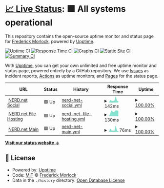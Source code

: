 # [📈 Live Status](https://status.nerd.net): <!--live status--> **🟩 All systems operational**

This repository contains the open-source uptime monitor and status page for [Frederick Morlock](https://freddy.us), powered by [Upptime](https://github.com/upptime/upptime).

[![Uptime CI](https://github.com/FrederickGeek8/uptime-nerd.net/workflows/Uptime%20CI/badge.svg)](https://github.com/FrederickGeek8/uptime-nerd.net/actions?query=workflow%3A%22Uptime+CI%22)
[![Response Time CI](https://github.com/FrederickGeek8/uptime-nerd.net/workflows/Response%20Time%20CI/badge.svg)](https://github.com/FrederickGeek8/uptime-nerd.net/actions?query=workflow%3A%22Response+Time+CI%22)
[![Graphs CI](https://github.com/FrederickGeek8/uptime-nerd.net/workflows/Graphs%20CI/badge.svg)](https://github.com/FrederickGeek8/uptime-nerd.net/actions?query=workflow%3A%22Graphs+CI%22)
[![Static Site CI](https://github.com/FrederickGeek8/uptime-nerd.net/workflows/Static%20Site%20CI/badge.svg)](https://github.com/FrederickGeek8/uptime-nerd.net/actions?query=workflow%3A%22Static+Site+CI%22)
[![Summary CI](https://github.com/FrederickGeek8/uptime-nerd.net/workflows/Summary%20CI/badge.svg)](https://github.com/FrederickGeek8/uptime-nerd.net/actions?query=workflow%3A%22Summary+CI%22)

With [Upptime](https://upptime.js.org), you can get your own unlimited and free uptime monitor and status page, powered entirely by a GitHub repository. We use [Issues](https://github.com/FrederickGeek8/uptime-nerd.net/issues) as incident reports, [Actions](https://github.com/FrederickGeek8/uptime-nerd.net/actions) as uptime monitors, and [Pages](https://status.nerd.net) for the status page.

<!--start: status pages-->
<!-- This summary is generated by Upptime (https://github.com/upptime/upptime) -->
<!-- Do not edit this manually, your changes will be overwritten -->
<!-- prettier-ignore -->
| URL | Status | History | Response Time | Uptime |
| --- | ------ | ------- | ------------- | ------ |
| <img alt="" src="https://icons.duckduckgo.com/ip3/social.nerd.net.ico" height="13"> [NERD.net Social](https://social.nerd.net) | 🟩 Up | [nerd-net-social.yml](https://github.com/FrederickGeek8/uptime-nerd.net/commits/HEAD/history/nerd-net-social.yml) | <details><summary><img alt="Response time graph" src="./graphs/nerd-net-social/response-time-week.png" height="20"> 142ms</summary><br><a href="https://status.nerd.net/history/nerd-net-social"><img alt="Response time 208" src="https://img.shields.io/endpoint?url=https%3A%2F%2Fraw.githubusercontent.com%2FFrederickGeek8%2Fuptime-nerd.net%2FHEAD%2Fapi%2Fnerd-net-social%2Fresponse-time.json"></a><br><a href="https://status.nerd.net/history/nerd-net-social"><img alt="24-hour response time 81" src="https://img.shields.io/endpoint?url=https%3A%2F%2Fraw.githubusercontent.com%2FFrederickGeek8%2Fuptime-nerd.net%2FHEAD%2Fapi%2Fnerd-net-social%2Fresponse-time-day.json"></a><br><a href="https://status.nerd.net/history/nerd-net-social"><img alt="7-day response time 142" src="https://img.shields.io/endpoint?url=https%3A%2F%2Fraw.githubusercontent.com%2FFrederickGeek8%2Fuptime-nerd.net%2FHEAD%2Fapi%2Fnerd-net-social%2Fresponse-time-week.json"></a><br><a href="https://status.nerd.net/history/nerd-net-social"><img alt="30-day response time 220" src="https://img.shields.io/endpoint?url=https%3A%2F%2Fraw.githubusercontent.com%2FFrederickGeek8%2Fuptime-nerd.net%2FHEAD%2Fapi%2Fnerd-net-social%2Fresponse-time-month.json"></a><br><a href="https://status.nerd.net/history/nerd-net-social"><img alt="1-year response time 213" src="https://img.shields.io/endpoint?url=https%3A%2F%2Fraw.githubusercontent.com%2FFrederickGeek8%2Fuptime-nerd.net%2FHEAD%2Fapi%2Fnerd-net-social%2Fresponse-time-year.json"></a></details> | <details><summary><a href="https://status.nerd.net/history/nerd-net-social">100.00%</a></summary><a href="https://status.nerd.net/history/nerd-net-social"><img alt="All-time uptime 99.98%" src="https://img.shields.io/endpoint?url=https%3A%2F%2Fraw.githubusercontent.com%2FFrederickGeek8%2Fuptime-nerd.net%2FHEAD%2Fapi%2Fnerd-net-social%2Fuptime.json"></a><br><a href="https://status.nerd.net/history/nerd-net-social"><img alt="24-hour uptime 100.00%" src="https://img.shields.io/endpoint?url=https%3A%2F%2Fraw.githubusercontent.com%2FFrederickGeek8%2Fuptime-nerd.net%2FHEAD%2Fapi%2Fnerd-net-social%2Fuptime-day.json"></a><br><a href="https://status.nerd.net/history/nerd-net-social"><img alt="7-day uptime 100.00%" src="https://img.shields.io/endpoint?url=https%3A%2F%2Fraw.githubusercontent.com%2FFrederickGeek8%2Fuptime-nerd.net%2FHEAD%2Fapi%2Fnerd-net-social%2Fuptime-week.json"></a><br><a href="https://status.nerd.net/history/nerd-net-social"><img alt="30-day uptime 100.00%" src="https://img.shields.io/endpoint?url=https%3A%2F%2Fraw.githubusercontent.com%2FFrederickGeek8%2Fuptime-nerd.net%2FHEAD%2Fapi%2Fnerd-net-social%2Fuptime-month.json"></a><br><a href="https://status.nerd.net/history/nerd-net-social"><img alt="1-year uptime 100.00%" src="https://img.shields.io/endpoint?url=https%3A%2F%2Fraw.githubusercontent.com%2FFrederickGeek8%2Fuptime-nerd.net%2FHEAD%2Fapi%2Fnerd-net-social%2Fuptime-year.json"></a></details>
| <img alt="" src="https://icons.duckduckgo.com/ip3/files.nerd.net.ico" height="13"> [NERD.net File Hosting](https://files.nerd.net/anchor.jpg) | 🟩 Up | [nerd-net-file-hosting.yml](https://github.com/FrederickGeek8/uptime-nerd.net/commits/HEAD/history/nerd-net-file-hosting.yml) | <details><summary><img alt="Response time graph" src="./graphs/nerd-net-file-hosting/response-time-week.png" height="20"> 130ms</summary><br><a href="https://status.nerd.net/history/nerd-net-file-hosting"><img alt="Response time 102" src="https://img.shields.io/endpoint?url=https%3A%2F%2Fraw.githubusercontent.com%2FFrederickGeek8%2Fuptime-nerd.net%2FHEAD%2Fapi%2Fnerd-net-file-hosting%2Fresponse-time.json"></a><br><a href="https://status.nerd.net/history/nerd-net-file-hosting"><img alt="24-hour response time 92" src="https://img.shields.io/endpoint?url=https%3A%2F%2Fraw.githubusercontent.com%2FFrederickGeek8%2Fuptime-nerd.net%2FHEAD%2Fapi%2Fnerd-net-file-hosting%2Fresponse-time-day.json"></a><br><a href="https://status.nerd.net/history/nerd-net-file-hosting"><img alt="7-day response time 130" src="https://img.shields.io/endpoint?url=https%3A%2F%2Fraw.githubusercontent.com%2FFrederickGeek8%2Fuptime-nerd.net%2FHEAD%2Fapi%2Fnerd-net-file-hosting%2Fresponse-time-week.json"></a><br><a href="https://status.nerd.net/history/nerd-net-file-hosting"><img alt="30-day response time 107" src="https://img.shields.io/endpoint?url=https%3A%2F%2Fraw.githubusercontent.com%2FFrederickGeek8%2Fuptime-nerd.net%2FHEAD%2Fapi%2Fnerd-net-file-hosting%2Fresponse-time-month.json"></a><br><a href="https://status.nerd.net/history/nerd-net-file-hosting"><img alt="1-year response time 102" src="https://img.shields.io/endpoint?url=https%3A%2F%2Fraw.githubusercontent.com%2FFrederickGeek8%2Fuptime-nerd.net%2FHEAD%2Fapi%2Fnerd-net-file-hosting%2Fresponse-time-year.json"></a></details> | <details><summary><a href="https://status.nerd.net/history/nerd-net-file-hosting">100.00%</a></summary><a href="https://status.nerd.net/history/nerd-net-file-hosting"><img alt="All-time uptime 99.99%" src="https://img.shields.io/endpoint?url=https%3A%2F%2Fraw.githubusercontent.com%2FFrederickGeek8%2Fuptime-nerd.net%2FHEAD%2Fapi%2Fnerd-net-file-hosting%2Fuptime.json"></a><br><a href="https://status.nerd.net/history/nerd-net-file-hosting"><img alt="24-hour uptime 100.00%" src="https://img.shields.io/endpoint?url=https%3A%2F%2Fraw.githubusercontent.com%2FFrederickGeek8%2Fuptime-nerd.net%2FHEAD%2Fapi%2Fnerd-net-file-hosting%2Fuptime-day.json"></a><br><a href="https://status.nerd.net/history/nerd-net-file-hosting"><img alt="7-day uptime 100.00%" src="https://img.shields.io/endpoint?url=https%3A%2F%2Fraw.githubusercontent.com%2FFrederickGeek8%2Fuptime-nerd.net%2FHEAD%2Fapi%2Fnerd-net-file-hosting%2Fuptime-week.json"></a><br><a href="https://status.nerd.net/history/nerd-net-file-hosting"><img alt="30-day uptime 100.00%" src="https://img.shields.io/endpoint?url=https%3A%2F%2Fraw.githubusercontent.com%2FFrederickGeek8%2Fuptime-nerd.net%2FHEAD%2Fapi%2Fnerd-net-file-hosting%2Fuptime-month.json"></a><br><a href="https://status.nerd.net/history/nerd-net-file-hosting"><img alt="1-year uptime 100.00%" src="https://img.shields.io/endpoint?url=https%3A%2F%2Fraw.githubusercontent.com%2FFrederickGeek8%2Fuptime-nerd.net%2FHEAD%2Fapi%2Fnerd-net-file-hosting%2Fuptime-year.json"></a></details>
| <img alt="" src="https://icons.duckduckgo.com/ip3/nerd.net.ico" height="13"> [NERD.net Main](https://nerd.net) | 🟩 Up | [nerd-net-main.yml](https://github.com/FrederickGeek8/uptime-nerd.net/commits/HEAD/history/nerd-net-main.yml) | <details><summary><img alt="Response time graph" src="./graphs/nerd-net-main/response-time-week.png" height="20"> 76ms</summary><br><a href="https://status.nerd.net/history/nerd-net-main"><img alt="Response time 124" src="https://img.shields.io/endpoint?url=https%3A%2F%2Fraw.githubusercontent.com%2FFrederickGeek8%2Fuptime-nerd.net%2FHEAD%2Fapi%2Fnerd-net-main%2Fresponse-time.json"></a><br><a href="https://status.nerd.net/history/nerd-net-main"><img alt="24-hour response time 55" src="https://img.shields.io/endpoint?url=https%3A%2F%2Fraw.githubusercontent.com%2FFrederickGeek8%2Fuptime-nerd.net%2FHEAD%2Fapi%2Fnerd-net-main%2Fresponse-time-day.json"></a><br><a href="https://status.nerd.net/history/nerd-net-main"><img alt="7-day response time 76" src="https://img.shields.io/endpoint?url=https%3A%2F%2Fraw.githubusercontent.com%2FFrederickGeek8%2Fuptime-nerd.net%2FHEAD%2Fapi%2Fnerd-net-main%2Fresponse-time-week.json"></a><br><a href="https://status.nerd.net/history/nerd-net-main"><img alt="30-day response time 135" src="https://img.shields.io/endpoint?url=https%3A%2F%2Fraw.githubusercontent.com%2FFrederickGeek8%2Fuptime-nerd.net%2FHEAD%2Fapi%2Fnerd-net-main%2Fresponse-time-month.json"></a><br><a href="https://status.nerd.net/history/nerd-net-main"><img alt="1-year response time 126" src="https://img.shields.io/endpoint?url=https%3A%2F%2Fraw.githubusercontent.com%2FFrederickGeek8%2Fuptime-nerd.net%2FHEAD%2Fapi%2Fnerd-net-main%2Fresponse-time-year.json"></a></details> | <details><summary><a href="https://status.nerd.net/history/nerd-net-main">100.00%</a></summary><a href="https://status.nerd.net/history/nerd-net-main"><img alt="All-time uptime 99.99%" src="https://img.shields.io/endpoint?url=https%3A%2F%2Fraw.githubusercontent.com%2FFrederickGeek8%2Fuptime-nerd.net%2FHEAD%2Fapi%2Fnerd-net-main%2Fuptime.json"></a><br><a href="https://status.nerd.net/history/nerd-net-main"><img alt="24-hour uptime 100.00%" src="https://img.shields.io/endpoint?url=https%3A%2F%2Fraw.githubusercontent.com%2FFrederickGeek8%2Fuptime-nerd.net%2FHEAD%2Fapi%2Fnerd-net-main%2Fuptime-day.json"></a><br><a href="https://status.nerd.net/history/nerd-net-main"><img alt="7-day uptime 100.00%" src="https://img.shields.io/endpoint?url=https%3A%2F%2Fraw.githubusercontent.com%2FFrederickGeek8%2Fuptime-nerd.net%2FHEAD%2Fapi%2Fnerd-net-main%2Fuptime-week.json"></a><br><a href="https://status.nerd.net/history/nerd-net-main"><img alt="30-day uptime 100.00%" src="https://img.shields.io/endpoint?url=https%3A%2F%2Fraw.githubusercontent.com%2FFrederickGeek8%2Fuptime-nerd.net%2FHEAD%2Fapi%2Fnerd-net-main%2Fuptime-month.json"></a><br><a href="https://status.nerd.net/history/nerd-net-main"><img alt="1-year uptime 100.00%" src="https://img.shields.io/endpoint?url=https%3A%2F%2Fraw.githubusercontent.com%2FFrederickGeek8%2Fuptime-nerd.net%2FHEAD%2Fapi%2Fnerd-net-main%2Fuptime-year.json"></a></details>

<!--end: status pages-->

[**Visit our status website →**](https://status.nerd.net)

## 📄 License

- Powered by: [Upptime](https://github.com/upptime/upptime)
- Code: [MIT](./LICENSE) © [Frederick Morlock](https://freddy.us)
- Data in the `./history` directory: [Open Database License](https://opendatacommons.org/licenses/odbl/1-0/)
